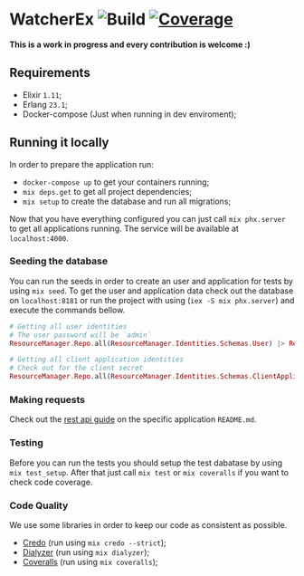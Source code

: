 # WatcherEx ![Build](https://github.com/lcpojr/watcher_ex/workflows/CI/badge.svg) [![Coverage](https://coveralls.io/repos/github/lcpojr/watcher_ex/badge.svg)](https://coveralls.io/github/lcpojr/watcher_ex)

**This is a work in progress and every contribution is welcome :)**

## Requirements

- Elixir `1.11`;
- Erlang `23.1`;
- Docker-compose (Just when running in dev enviroment);

## Running it locally

In order to prepare the application run:

- `docker-compose up` to get your containers running;
- `mix deps.get` to get all project dependencies;
- `mix setup` to create the database and run all migrations;

Now that you have everything configured you can just call `mix phx.server` to get all applications running. The service will be available at `localhost:4000`.

### Seeding the database

You can run the seeds in order to create an user and application for tests by using `mix seed`.
To get the user and application data check out the database on `localhost:8181` or run the project with using (`iex -S mix phx.server`) and execute the commands bellow.

```elixir
# Getting all user identities
# The user password will be `admin`
ResourceManager.Repo.all(ResourceManager.Identities.Schemas.User) |> ResourceManager.Repo.preload([:scopes])

# Getting all client application identities
# Check out for the client secret
ResourceManager.Repo.all(ResourceManager.Identities.Schemas.ClientApplication) |> ResourceManager.Repo.preload([:scopes])
```

### Making requests

Check out the [rest api guide](https://github.com/lcpojr/watcher_ex/blob/master/apps/rest_api/README.md) on the specific application `README.md`.

### Testing

Before you can run the tests you should setup the test dabatase by using `mix test_setup`. After that just call `mix test` or `mix coveralls` if you want to check code coverage.

### Code Quality

We use some libraries in order to keep our code as consistent as possible.

- [Credo](https://github.com/rrrene/credo) (run using `mix credo --strict`);
- [Dialyzer](https://github.com/jeremyjh/dialyxir) (run using `mix dialyzer`);
- [Coveralls](https://github.com/parroty/excoveralls) (run using `mix coveralls`);
